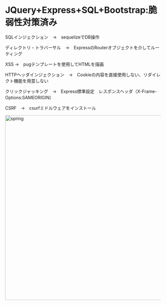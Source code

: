 # JQuery+Express+SQL+Bootstrap:脆弱性対策済み
<p> SQLインジェクション　→　sequelizeでDB操作</p>
<p> ディレクトリ・トラバーサル　→　ExpressのRouterオブジェクトを介してルーティング </p>
<p> XSS →　pugテンプレートを使用してHTMLを描画　</p>
<p> HTTPヘッダインジェクション　→　Cookieの内容を直接使用しない、リダイレクト機能を用意しない </p>
<p> クリックジャッキング　→　Express標準設定　レスポンスヘッダ（X-Frame-Options:SAMEORIGIN）</p>
<p> CSRF　→　csurfミドルウェアをインストール </p>
<img width="599" alt="spring" src="https://user-images.githubusercontent.com/39044771/48022162-c6f66c00-e17d-11e8-8681-c13f489f3406.png">
